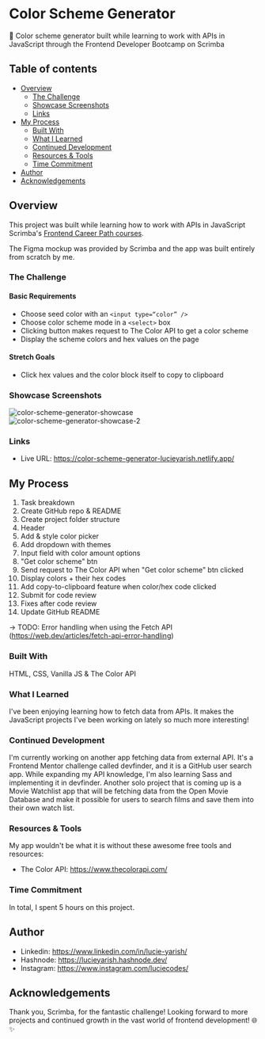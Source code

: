 # Color Scheme Generator

🎨 Color scheme generator built while learning to work with APIs in JavaScript through the Frontend Developer Bootcamp on Scrimba

## Table of contents

- [Overview](#overview)
  - [The Challenge](#the-challenge)
  - [Showcase Screenshots](#showcase-screenshots)
  - [Links](#links)
- [My Process](#my-process)
  - [Built With](#built-with)
  - [What I Learned](#what-i-learned)
  - [Continued Development](#continued-development)
  - [Resources & Tools](#resources-and-tools)
  - [Time Commitment](#time-commitment)
- [Author](#author)
- [Acknowledgements](#acknowledgements)

## Overview

This project was built while learning how to work with APIs in JavaScript Scrimba's [Frontend Career Path courses](https://scrimba.com/learn/frontend).

The Figma mockup was provided by Scrimba and the app was built entirely from scratch by me.

### The Challenge

#### Basic Requirements

- Choose seed color with an `<input type=“color” />`
- Choose color scheme mode in a `<select>` box
- Clicking button makes request to The Color API to get a color scheme
- Display the scheme colors and hex values on the page

#### Stretch Goals

- Click hex values and the color block itself to copy to clipboard

### Showcase Screenshots
![color-scheme-generator-showcase](https://github.com/lucieyarish/color-scheme-generator/assets/79669599/14dacc0c-8092-49d3-b96e-26b3bad36566)
![color-scheme-generator-showcase-2](https://github.com/lucieyarish/color-scheme-generator/assets/79669599/77f0c6f1-baa6-42d9-949a-b3ab7a097f2e)


### Links

- Live URL: https://color-scheme-generator-lucieyarish.netlify.app/

## My Process

1. Task breakdown
2. Create GitHub repo & README
3. Create project folder structure
4. Header
5. Add & style color picker
6. Add dropdown with themes
7. Input field with color amount options
8. "Get color scheme" btn
9. Send request to The Color API when "Get color scheme" btn clicked
10. Display colors + their hex codes
11. Add copy-to-clipboard feature when color/hex code clicked
12. Submit for code review
13. Fixes after code review
14. Update GitHub README

-> TODO: Error handling when using the Fetch API (https://web.dev/articles/fetch-api-error-handling)

### Built With

HTML, CSS, Vanilla JS & The Color API

### What I Learned

I've been enjoying learning how to fetch data from APIs. It makes the JavaScript projects I've been working on lately so much more interesting!

### Continued Development

I'm currently working on another app fetching data from external API. It's a Frontend Mentor challenge called devfinder, and it is a GitHub user search app. While expanding my API knowledge, I'm also learning Sass and implementing it in devfinder. Another solo project that is coming up is a Movie Watchlist app that will be fetching data from the Open Movie Database and make it possible for users to search films and save them into their own watch list.

### Resources & Tools

My app wouldn't be what it is without these awesome free tools and resources:
- The Color API: https://www.thecolorapi.com/

### Time Commitment

In total, I spent 5 hours on this project.

## Author

- Linkedin: https://www.linkedin.com/in/lucie-yarish/
- Hashnode: https://lucieyarish.hashnode.dev/
- Instagram: https://www.instagram.com/luciecodes/

## Acknowledgements

Thank you, Scrimba, for the fantastic challenge! Looking forward to more projects and continued growth in the vast world of frontend development! 🌐✨
